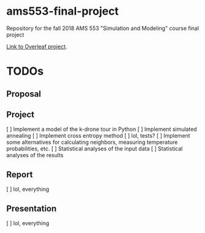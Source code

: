 # ams553-final-project

Repository for the fall 2018 AMS 553 "Simulation and Modeling" course final project

[Link to Overleaf project](https://www.overleaf.com/7166295694ynxnsdqhnwmw).

# TODOs

## Proposal

## Project

[ ] Implement a model of the k-drone tour in Python
[ ] Implement simulated annealing
[ ] Implement cross entropy method
[ ] lol, tests?
[ ] Implement some alternatives for calculating neighbors, measuring temperature probabilities, etc.
[ ] Statistical analyses of the input data
[ ] Statistical analyses of the results

## Report

[ ] lol, everything

## Presentation

[ ] lol, everything
